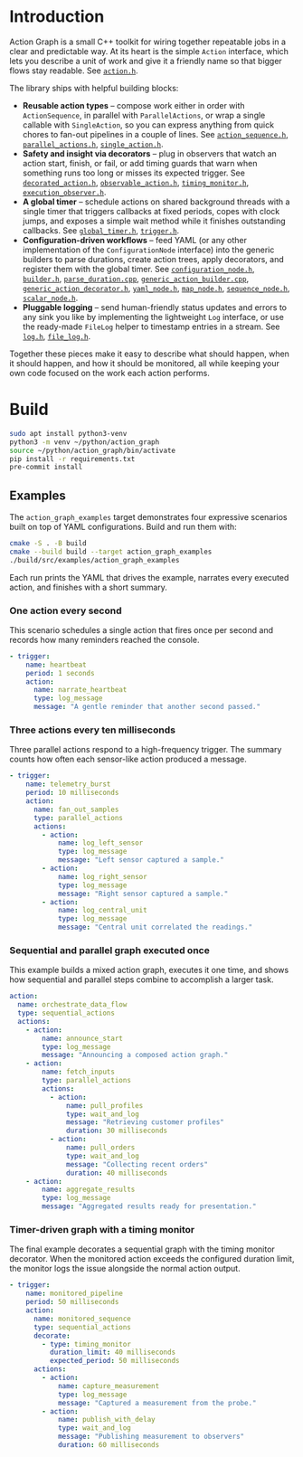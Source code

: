 # Introduction
Action Graph is a small C++ toolkit for wiring together repeatable jobs in a
clear and predictable way. At its heart is the simple `Action` interface, which
lets you describe a unit of work and give it a friendly name so that bigger
flows stay readable. See [`action.h`](src/action_graph/include/action_graph/action.h#L13-L21).

The library ships with helpful building blocks:

* **Reusable action types** – compose work either in order with
  `ActionSequence`, in parallel with `ParallelActions`, or wrap a single
  callable with `SingleAction`, so you can express anything from quick chores
  to fan-out pipelines in a couple of lines. See [`action_sequence.h`](src/action_graph/include/action_graph/action_sequence.h#L18-L35), [`parallel_actions.h`](src/action_graph/include/action_graph/parallel_actions.h#L15-L38), [`single_action.h`](src/action_graph/include/action_graph/single_action.h#L13-L21).
* **Safety and insight via decorators** – plug in observers that watch an
  action start, finish, or fail, or add timing guards that warn when something
  runs too long or misses its expected trigger. See [`decorated_action.h`](src/action_graph/include/action_graph/decorators/decorated_action.h#L15-L31), [`observable_action.h`](src/action_graph/include/action_graph/decorators/observable_action.h#L15-L35), [`timing_monitor.h`](src/action_graph/include/action_graph/decorators/timing_monitor.h#L17-L56), [`execution_observer.h`](src/action_graph/include/action_graph/decorators/execution_observer.h#L13-L26).
* **A global timer** – schedule actions on shared background threads with a
  single timer that triggers callbacks at fixed periods, copes with clock jumps,
  and exposes a simple wait method while it finishes outstanding callbacks. See [`global_timer.h`](src/action_graph/include/action_graph/global_timer/global_timer.h#L41-L127), [`trigger.h`](src/action_graph/include/action_graph/global_timer/trigger.h#L18-L34).
* **Configuration-driven workflows** – feed YAML (or any other implementation
  of the `ConfigurationNode` interface) into the generic builders to parse
  durations, create action trees, apply decorators, and register them with the
  global timer. See [`configuration_node.h`](src/action_graph/include/action_graph/builder/configuration_node.h#L17-L44), [`builder.h`](src/action_graph/include/action_graph/builder/builder.h#L44-L79), [`parse_duration.cpp`](src/action_graph/builder/parse_duration.cpp#L11-L22), [`generic_action_builder.cpp`](src/action_graph/builder/generic_action_builder.cpp#L16-L74), [`generic_action_decorator.h`](src/action_graph/include/action_graph/builder/generic_action_decorator.h#L23-L70), [`yaml_node.h`](src/yaml_cpp_configuration/include/yaml_cpp_configuration/yaml_node.h#L18-L35), [`map_node.h`](src/native_configuration/include/native_configuration/map_node.h#L15-L68), [`sequence_node.h`](src/native_configuration/include/native_configuration/sequence_node.h#L15-L55), [`scalar_node.h`](src/native_configuration/include/native_configuration/scalar_node.h#L13-L33).
* **Pluggable logging** – send human-friendly status updates and errors to any
  sink you like by implementing the lightweight `Log` interface, or use the
  ready-made `FileLog` helper to timestamp entries in a stream. See [`log.h`](src/action_graph/include/action_graph/log.h#L13-L18), [`file_log.h`](src/file_log/include/file_log/file_log.h#L15-L48).

Together these pieces make it easy to describe what should happen, when it
should happen, and how it should be monitored, all while keeping your own code
focused on the work each action performs.

# Build
```bash
sudo apt install python3-venv
python3 -m venv ~/python/action_graph
source ~/python/action_graph/bin/activate
pip install -r requirements.txt
pre-commit install
```

## Examples

The `action_graph_examples` target demonstrates four expressive scenarios built
on top of YAML configurations. Build and run them with:

```bash
cmake -S . -B build
cmake --build build --target action_graph_examples
./build/src/examples/action_graph_examples
```

Each run prints the YAML that drives the example, narrates every executed
action, and finishes with a short summary.

### One action every second

This scenario schedules a single action that fires once per second and records
how many reminders reached the console.

```yaml
- trigger:
    name: heartbeat
    period: 1 seconds
    action:
      name: narrate_heartbeat
      type: log_message
      message: "A gentle reminder that another second passed."
```

### Three actions every ten milliseconds

Three parallel actions respond to a high-frequency trigger. The summary counts
how often each sensor-like action produced a message.

```yaml
- trigger:
    name: telemetry_burst
    period: 10 milliseconds
    action:
      name: fan_out_samples
      type: parallel_actions
      actions:
        - action:
            name: log_left_sensor
            type: log_message
            message: "Left sensor captured a sample."
        - action:
            name: log_right_sensor
            type: log_message
            message: "Right sensor captured a sample."
        - action:
            name: log_central_unit
            type: log_message
            message: "Central unit correlated the readings."
```

### Sequential and parallel graph executed once

This example builds a mixed action graph, executes it one time, and shows how
sequential and parallel steps combine to accomplish a larger task.

```yaml
action:
  name: orchestrate_data_flow
  type: sequential_actions
  actions:
    - action:
        name: announce_start
        type: log_message
        message: "Announcing a composed action graph."
    - action:
        name: fetch_inputs
        type: parallel_actions
        actions:
          - action:
              name: pull_profiles
              type: wait_and_log
              message: "Retrieving customer profiles"
              duration: 30 milliseconds
          - action:
              name: pull_orders
              type: wait_and_log
              message: "Collecting recent orders"
              duration: 40 milliseconds
    - action:
        name: aggregate_results
        type: log_message
        message: "Aggregated results ready for presentation."
```

### Timer-driven graph with a timing monitor

The final example decorates a sequential graph with the timing monitor
decorator. When the monitored action exceeds the configured duration limit, the
monitor logs the issue alongside the normal action output.

```yaml
- trigger:
    name: monitored_pipeline
    period: 50 milliseconds
    action:
      name: monitored_sequence
      type: sequential_actions
      decorate:
        - type: timing_monitor
          duration_limit: 40 milliseconds
          expected_period: 50 milliseconds
      actions:
        - action:
            name: capture_measurement
            type: log_message
            message: "Captured a measurement from the probe."
        - action:
            name: publish_with_delay
            type: wait_and_log
            message: "Publishing measurement to observers"
            duration: 60 milliseconds
```
